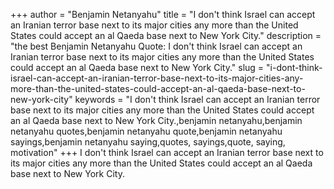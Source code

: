 +++
author = "Benjamin Netanyahu"
title = "I don't think Israel can accept an Iranian terror base next to its major cities any more than the United States could accept an al Qaeda base next to New York City."
description = "the best Benjamin Netanyahu Quote: I don't think Israel can accept an Iranian terror base next to its major cities any more than the United States could accept an al Qaeda base next to New York City."
slug = "i-dont-think-israel-can-accept-an-iranian-terror-base-next-to-its-major-cities-any-more-than-the-united-states-could-accept-an-al-qaeda-base-next-to-new-york-city"
keywords = "I don't think Israel can accept an Iranian terror base next to its major cities any more than the United States could accept an al Qaeda base next to New York City.,benjamin netanyahu,benjamin netanyahu quotes,benjamin netanyahu quote,benjamin netanyahu sayings,benjamin netanyahu saying,quotes, sayings,quote, saying, motivation"
+++
I don't think Israel can accept an Iranian terror base next to its major cities any more than the United States could accept an al Qaeda base next to New York City.
